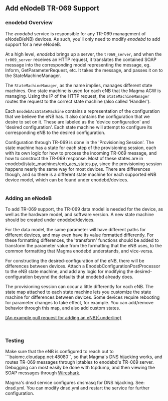 ## Add eNodeB TR-069 Support

### enodebd Overview

The *enodebd* service is responsible for any TR-069 management of eNodeB(eNB) devices. As such, you'll only need to modify *enodebd* to add support for a new eNodeB.

At a high level, *enodebd* brings up a server, the ```tr069_server```, and when the ```tr069_server``` receives an HTTP request, it translates the contained SOAP message into the corresponding model representing the message, eg. Inform, GetParameterRequest, etc. It takes the message, and passes it on to the StateMachineManager.

The ```StateMachineManager```, as the name implies, manages different state machines. One state machine is used for each eNB that the Magma AGW is managing. Using the IP of the HTTP request, the ```StateMachineManager``` routes the request to the correct state machine (also called 'Handler').

Each ```EnodebAcsStateMachine``` contains a representation of the configuration that we believe the eNB has. It also contains the
configuration that we desire to set on it. These are labeled as the 'device configuration' and 'desired configuration'. Each state machine will attempt to configure its corresponding eNB to the desired configuration.

Configuration through TR-069 is done in the 'Provisioning Session'. The state machine has a state for each step of the provisioning session, each with its own logic for how to process the incoming TR-069 message, and how to construct the TR-069 response. Most of these states are in enodebd/state\_machines/enb\_acs\_states.py, since the provisioning session happens nearly the same way for most devices. There are differences though, and so there is a different state machine for each supported eNB device model, which can be found under enodebd/devices.<br><br/>


### Adding an eNodeB

To add TR-069 support, the TR-069 data model is needed for the device, as well as the hardware model, and software version. A new state machine should be created under enodebd/devices.

For the data model, the same parameter will have different paths for different devices, and may even have its value formatted differently. For these formatting differences, the 'transform' functions should be added to transform the parameter value from the formatting that the eNB uses, to the common formatting that Magma enodebd understands, and vice-versa.

For constructing the desired-configuration of the eNB, there will be differences between devices. Attach a EnodebConfigurationPostProcessor to the eNB state machine, and add any logic for modifying the
desired-configuration beyond the defaults that enodebd already does.

The provisioning session can occur a little differently for each eNB. The state map attached to each state machine lets you customize the state machine for differences between devices. Some devices require rebooting for parameter changes to take effect, for example. You can add/remove behavior through this map, and also add custom states.

[[An example pull request for adding an
eNB]{.underline}](https://github.com/facebookincubator/magma/commit/e1d4564f7daa7a4c1be135e8dbffe7a10bfa4e34)

<br/>

### Testing

Make sure that the eNB is configured to reach out to ```baiomc.cloudapp.net:48080``, so that Magma's DNS hijacking works, and
routes TR-069 messages through iptables to enodebd's TR-069 server. Debugging can most easily be done with tcpdump, and then viewing the
SOAP messages through [Wireshark](https://www.wireshark.org/).

Magma's dnsd service configures dnsmasq for DNS hijacking.
See: dnsd.yml. You can modify dnsd.yml and restart the service for further configuration.
